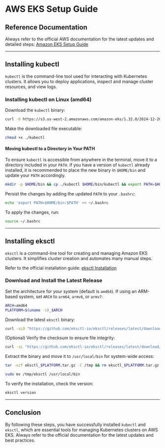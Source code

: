 # AWS EKS Setup Guide

## Reference Documentation
Always refer to the official AWS documentation for the latest updates and detailed steps:
[Amazon EKS Setup Guide](https://docs.aws.amazon.com/eks/latest/userguide/setting-up.html)

---

## Installing kubectl

`kubectl` is the command-line tool used for interacting with Kubernetes clusters. It allows you to deploy applications, inspect and manage cluster resources, and view logs.

### Installing kubectl on Linux (amd64)

Download the `kubectl` binary:

```sh
curl -O https://s3.us-west-2.amazonaws.com/amazon-eks/1.32.0/2024-12-20/bin/linux/amd64/kubectl
```

Make the downloaded file executable:

```sh
chmod +x ./kubectl
```

#### Moving kubectl to a Directory in Your PATH
To ensure `kubectl` is accessible from anywhere in the terminal, move it to a directory included in your `PATH`. If you have a version of `kubectl` already installed, it is recommended to place the new binary in `$HOME/bin` and update your `PATH` accordingly.

```sh
mkdir -p $HOME/bin && cp ./kubectl $HOME/bin/kubectl && export PATH=$HOME/bin:$PATH
```

Persist the changes by adding the updated `PATH` to your `.bashrc`:

```sh
echo 'export PATH=$HOME/bin:$PATH' >> ~/.bashrc
```

To apply the changes, run:

```sh
source ~/.bashrc
```

---

## Installing eksctl

`eksctl` is a command-line tool for creating and managing Amazon EKS clusters. It simplifies cluster creation and automates many manual steps.

Refer to the official installation guide: [eksctl Installation](https://eksctl.io/installation/)

### Download and Install the Latest Release

Set the architecture for your system (default is `amd64`). If using an ARM-based system, set `ARCH` to `arm64`, `armv6`, or `armv7`:

```sh
ARCH=amd64
PLATFORM=$(uname -s)_$ARCH
```

Download the latest `eksctl` binary:

```sh
curl -sLO "https://github.com/eksctl-io/eksctl/releases/latest/download/eksctl_$PLATFORM.tar.gz"
```

(Optional) Verify the checksum to ensure file integrity:

```sh
curl -sL "https://github.com/eksctl-io/eksctl/releases/latest/download/eksctl_checksums.txt" | grep $PLATFORM | sha256sum --check
```

Extract the binary and move it to `/usr/local/bin` for system-wide access:

```sh
tar -xzf eksctl_$PLATFORM.tar.gz -C /tmp && rm eksctl_$PLATFORM.tar.gz

sudo mv /tmp/eksctl /usr/local/bin
```

To verify the installation, check the version:

```sh
eksctl version
```

---

## Conclusion
By following these steps, you have successfully installed `kubectl` and `eksctl`, which are essential tools for managing Kubernetes clusters on AWS EKS. Always refer to the official documentation for the latest updates and best practices.
